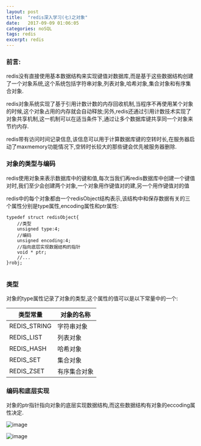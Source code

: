 ```yaml
---
layout: post
title:  "redis深入学习(七)之对象"
date:   2017-09-09 01:06:05
categories: noSQL
tags: redis
excerpt: redis
---
```


### 前言:
redis没有直接使用基本数据结构来实现键值对数据库,而是基于这些数据结构创建了一个对象系统,这个系统包括字符串对象,列表对象,哈希对象,集合对象和有序集合对象.

redis对象系统实现了基于引用计数计数的内存回收机制,当程序不再使用某个对象的时候,这个对象占用的内存就会自动释放;另外,redis还通过引用计数技术实现了对象共享机制,这一机制可以在适当条件下,通过让多个数据库键共享同一个对象来节约内存.

redis带有访问时间记录信息,该信息可以用于计算数据库键的空转时长,在服务器启动了maxmemory功能情况下,空转时长较大的那些键会优先被服务器删除.

### 对象的类型与编码

redis使用对象来表示数据库中的键和值,每次当我们再redis数据库中创建一个键值对时,我们至少会创建两个对象,一个对象用作键值对的建,另一个用作键值对的值

redis中的每个对象都由一个redisObject结构表示,该结构中和保存数据有关的三个属性分别是type属性,encoding属性和ptr属性:

```
typedef struct redisObject{
    //类型
    unsigned type:4;
    //编码
    unsigned encoding:4;
    //指向底层实现数据结构的指针
    void * ptr;
    //...
}robj;


```

### 类型

对象的type属性记录了对象的类型,这个属性的值可以是以下常量中的一个:

类型常量 | 对象的名称
--- | ---
REDIS_STRING | 字符串对象
REDIS_LIST | 列表对象
REDIS_HASH | 哈希对象
REDIS_SET | 集合对象
REDIS_ZSET | 有序集合对象

### 编码和底层实现

对象的ptr指针指向对象的底层实现数据结构,而这些数据结构有对象的eccoding属性决定.

![image](http://7xpuj1.com1.z0.glb.clouddn.com/%E5%AF%B9%E8%B1%A1%E7%9A%84%E7%BC%96%E7%A0%81.png)




![image](http://7xpuj1.com1.z0.glb.clouddn.com/%E5%AF%B9%E8%B1%A1%E7%B1%BB%E5%9E%8B%E4%B8%AD%E7%9A%84.png)

